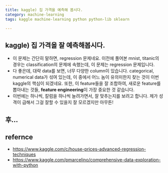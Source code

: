 ```yaml
---
title: kaggle) 집 가격을 예측해 봅시다. 
category: machine-learning
tags: kaggle machine-learning python python-lib sklearn

---
```


## kaggle) 집 가격을 잘 예측해봅시다. 

- 이 문제는 간단히 말하면, regression 문제네요. 이전에 풀어본 mnist, titanic의 경우는 classification의 문제에 속했는데, 이 문제는 regression 문제입니다. 
- 다 좋은데, 대략 data를 보면, 너무 다양한 column이 있습니다. categorical, numerical data가 섞여 있는데, 이 중에서 어느 놈이 유의미한지 찾는 것이 이번 kaggle의 핵심이 되겠네요. 또한, 이 feature들을 잘 조합하여, 새로운 feature를 뽑아내는 것들, **feature engineering**이 가장 중요한 것 같습니다. 
- 이번에는 하나씩, 칼럼을 하나씩 늘려가면서, 잘 맞추는지를 보려고 합니다. 제가 성격이 급해서 그걸 잘할 수 있을지 잘 모르겠지만 아무튼!


## 후...



## refernce

- <https://www.kaggle.com/c/house-prices-advanced-regression-techniques>
- <https://www.kaggle.com/pmarcelino/comprehensive-data-exploration-with-python>